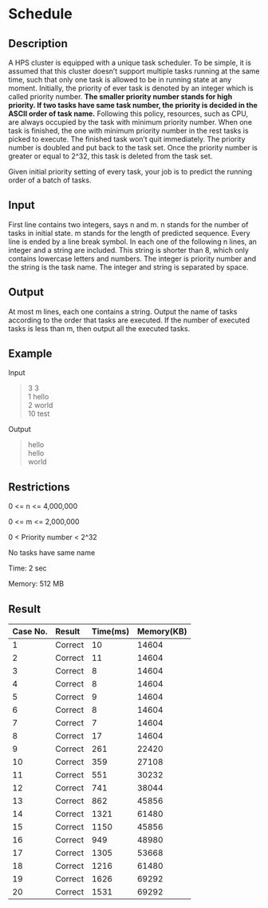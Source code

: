 # **Schedule**

## **Description**

A HPS cluster is equipped with a unique task scheduler. To be simple, it is assumed that this cluster doesn’t support multiple tasks running at the same time, such that only one task is allowed to be in running state at any moment. Initially, the priority of ever task is denoted by an integer which is called priority number. **The smaller priority number stands for high priority. If two tasks have same task number, the priority is decided in the ASCII order of task name.** Following this policy, resources, such as CPU, are always occupied by the task with minimum priority number. When one task is finished, the one with minimum priority number in the rest tasks is picked to execute. The finished task won’t quit immediately. The priority number is doubled and put back to the task set. Once the priority number is greater or equal to 2^32, this task is deleted from the task set.

Given initial priority setting of every task, your job is to predict the running order of a batch of tasks. 

## **Input**

First line contains two integers, says n and m. n stands for the number of tasks in initial state. m stands for the length of predicted sequence. Every line is ended by a line break symbol. In each one of the following n lines, an integer and a string are included. This string is shorter than 8, which only contains lowercase letters and numbers. The integer is priority number and the string is the task name. The integer and string is separated by space. 

## **Output**

At most m lines, each one contains a string. Output the name of tasks according to the order that tasks are executed. If the number of executed tasks is less than m, then output all the executed tasks.

## **Example**

Input

>3 3<br>
>1 hello<br>
>2 world<br>
>10 test<br>

Output

>hello<br>
>hello<br>
>world<br>

## **Restrictions**

0 <= n <= 4,000,000

0 <= m <= 2,000,000

0 < Priority number < 2^32

No tasks have same name

Time: 2 sec

Memory: 512 MB

## **Result**

|Case No.	|Result|	Time(ms)|	Memory(KB)|
|:---|:-----|:----|:----|
|1|	Correct|	10|	14604|
|2|	Correct|	11|	14604|
|3|	Correct|	8|	14604|
|4|	Correct|	8|	14604|
|5|	Correct|	9|	14604|
|6|	Correct|	8|	14604|
|7|	Correct|	7|	14604|
|8|	Correct|	17|	14604|
|9|	Correct|	261|	22420|
|10|	Correct|	359|	27108|
|11|	Correct|	551|	30232|
|12|	Correct|	741|	38044|
|13|	Correct|	862|	45856|
|14|	Correct|	1321|	61480|
|15|	Correct|	1150|	45856|
|16|	Correct|	949|	48980|
|17|	Correct|	1305|	53668|
|18|	Correct|	1216|	61480|
|19|	Correct|	1626|	69292|
|20|	Correct|	1531|	69292|

